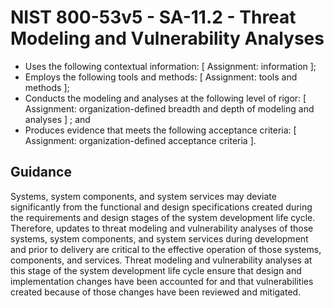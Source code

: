 # NIST 800-53v5 - SA-11.2 - Threat Modeling and Vulnerability Analyses
- Uses the following contextual information: \[ Assignment: information \];
- Employs the following tools and methods: \[ Assignment: tools and methods \];
- Conducts the modeling and analyses at the following level of rigor: \[ Assignment: organization-defined breadth and depth of modeling and analyses \] ; and
- Produces evidence that meets the following acceptance criteria: \[ Assignment: organization-defined acceptance criteria \].
## Guidance
Systems, system components, and system services may deviate significantly from the functional and design specifications created during the requirements and design stages of the system development life cycle. Therefore, updates to threat modeling and vulnerability analyses of those systems, system components, and system services during development and prior to delivery are critical to the effective operation of those systems, components, and services. Threat modeling and vulnerability analyses at this stage of the system development life cycle ensure that design and implementation changes have been accounted for and that vulnerabilities created because of those changes have been reviewed and mitigated.